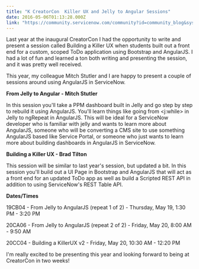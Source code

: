 ```yaml
---
title: "K CreatorCon  Killer UX and Jelly to Angular Sessions"
date: 2016-05-06T01:13:28.000Z
link: "https://community.servicenow.com/community?id=community_blog&sys_id=55fde22ddbd0dbc01dcaf3231f9619bd"
---
```

<p>Last year at the inaugural CreatorCon I had the opportunity to write and present a session called Building a Killer UX when students built out a front end for a custom, scoped ToDo application using Bootstrap and AngularJS. I had a lot of fun and learned a ton both writing and presenting the session, and it was pretty well received.</p><p></p><p>This year, my colleague Mitch Stutler and I are happy to present a couple of sessions around using AngularJS in ServiceNow. </p><p></p><p><strong>From Jelly to Angular - Mitch Stutler</strong></p><p>In this session you'll take a PPM dashboard built in Jelly and go step by step to rebuild it using AngularJS. You'll learn things like going from &lt;j:while&gt; in Jelly to ngRepeat in AngularJS. This will be ideal for a ServiceNow developer who is familiar with jelly and wants to learn more about AngularJS, someone who will be converting a CMS site to use something AngularJS based like Service Portal, or someone who just wants to learn more about building dashboards in AngularJS in ServiceNow.</p><p></p><p><strong>Building a Killer UX - Brad Tilton</strong></p><p>This session will be similar to last year's session, but updated a bit. In this session you'll build out a UI Page in Bootstrap and AngularJS that will act as a front end for an updated ToDo app as well as build a Scripted REST API in addition to using ServiceNow's REST Table API.</p><p></p><p><strong>Dates/Times</strong></p><p>19CB04 - From Jelly to AngularJS (repeat 1 of 2) - Thursday, May 19, 1:30 PM - 3:20 PM</p><p>20CA06 - From Jelly to AngularJS (repeat 2 of 2) - Friday, May 20, 8:00 AM - 9:50 AM</p><p>20CC04 - Building a KillerUX v2 - Friday, May 20, 10:30 AM - 12:20 PM</p><p></p><p>I'm really excited to be presenting this year and looking forward to being at CreatorCon in two weeks!</p>